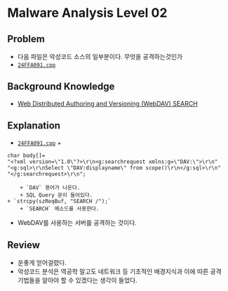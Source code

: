 # Malware Analysis Level 02

## Problem
* 다음 파일은 악성코드 소스의 일부분이다. 무엇을 공격하는것인가 
* [`24FFA091.cpp`](./24FFA091.cpp)

## Background Knowledge
* [Web Distributed Authoring and Versioning (WebDAV) SEARCH](https://tools.ietf.org/html/rfc5323)

## Explanation
* [`24FFA091.cpp`](./24FFA091.cpp)
	+ 
	
```
char body[]=
"<?xml version=\"1.0\"?>\r\n<g:searchrequest xmlns:g=\"DAV:\">\r\n"
"<g:sql>\r\nSelect \"DAV:displayname\" from scope()\r\n</g:sql>\r\n"
"</g:searchrequest>\r\n";
```
		
		+ `DAV` 용어가 나온다.
		+ SQL Query 문이 들어있다.
	+ `strcpy(szReqBuf, "SEARCH /");`
		+ `SEARCH` 메소드를 사용한다.
* WebDAV를 사용하는 서버를 공격하는 것이다.

## Review
* 운좋게 얻어걸렸다.
* 악성코드 분석은 역공학 말고도 네트워크 등 기초적인 배경지식과 이에 따른 공격 기법들을 알아야 할 수 있겠다는 생각이 들었다.